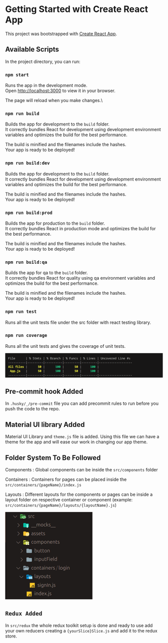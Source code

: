 # Getting Started with Create React App

This project was bootstrapped with [Create React App](https://github.com/facebook/create-react-app).

## Available Scripts

In the project directory, you can run:

### `npm start`

Runs the app in the development mode.\
Open [http://localhost:3000](http://localhost:3000) to view it in your browser.

The page will reload when you make changes.\

### `npm run build`

Builds the app for development to the `build` folder.\
It correctly bundles React for development using development environment variables and optimizes the build for the best performance.

The build is minified and the filenames include the hashes.\
Your app is ready to be deployed!

### `npm run build:dev`

Builds the app for development to the `build` folder.\
It correctly bundles React for development using development environment variables and optimizes the build for the best performance.

The build is minified and the filenames include the hashes.\
Your app is ready to be deployed!

### `npm run build:prod`

Builds the app for production to the `build` folder.\
It correctly bundles React in production mode and optimizes the build for the best performance.

The build is minified and the filenames include the hashes.\
Your app is ready to be deployed!

### `npm run build:qa`

Builds the app for qa to the `build` folder.\
It correctly bundles React for quality using qa environment variables and optimizes the build for the best performance.

The build is minified and the filenames include the hashes.\
Your app is ready to be deployed!

### `npm run test`

Runs all the unit tests file under the src folder with react testing library.

### `npm run coverage`

Runs all the unit tests and gives the coverage of unit tests.

![alt text](./src/assets/readme/coverage.png 'Coverage Report')

## Pre-commit hook Added

In `.husky/_/pre-commit` file you can add precommit rules to run before you push the code to the repo.

## Material UI library Added

Material UI Library and `theme.js` file is added. Using this file we can have a theme for the app and will ease our work in changing our app theme.

## Folder System To Be Followed

Components : Global components can be inside the `src/components` folder

Containers : Containers for pages can be placed inside the `src/containers/{pageName}/index.js`

Layouts : Different layouts for the components or pages can be inside a layout folder on respective container or component (example: `src/containers/{pageName}/layouts/{layoutName}.js`)

![alt text](./src/assets/readme/folder.png 'Folder Structure')

## `Redux Added`

In `src/redux` the whole redux toolkit setup is done and ready to use add your own reducers creating a `{yourSlice}Slice.js` and add it to the redux store.
